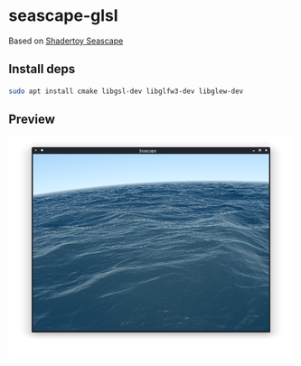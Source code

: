 # seascape-glsl

Based on [Shadertoy Seascape](https://www.shadertoy.com/view/Ms2SD1)

## Install deps
```sh
sudo apt install cmake libgsl-dev libglfw3-dev libglew-dev
```

## Preview

![](screenshot.png)